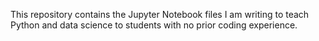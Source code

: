 This repository contains the Jupyter Notebook files I am writing to teach Python and data science to students with no prior coding experience. 
